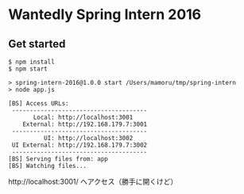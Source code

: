 # Wantedly Spring Intern 2016

## Get started

```
$ npm install
$ npm start

> spring-intern-2016@1.0.0 start /Users/mamoru/tmp/spring-intern
> node app.js

[BS] Access URLs:
 --------------------------------------
       Local: http://localhost:3001
    External: http://192.168.179.7:3001
 --------------------------------------
          UI: http://localhost:3002
 UI External: http://192.168.179.7:3002
 --------------------------------------
[BS] Serving files from: app
[BS] Watching files...
```

http://localhost:3001/ へアクセス（勝手に開くけど）
